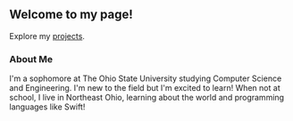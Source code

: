 ## Welcome to my page!

Explore my [projects](https://bobbymoosally.github.io/projects).

### About Me

I'm a sophomore at The Ohio State University studying Computer Science and Engineering. I'm new to the field but I'm excited to learn! When not at school, I live in Northeast Ohio, learning about the world and programming languages like Swift!
